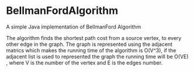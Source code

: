 # BellmanFordAlgorithm

A simple Java implementation of BellmanFord Algorithm 

The algorithm finds the shortest path cost from a source vertex, to every other edge in the graph.
The graph is represented using the adjacent matrics which makes the running time of the algorithm is O(V^3), if the adjacent list is used to represented the graph the running time will be O(VE) , where V is the number of the vertex and E is the edges number.
